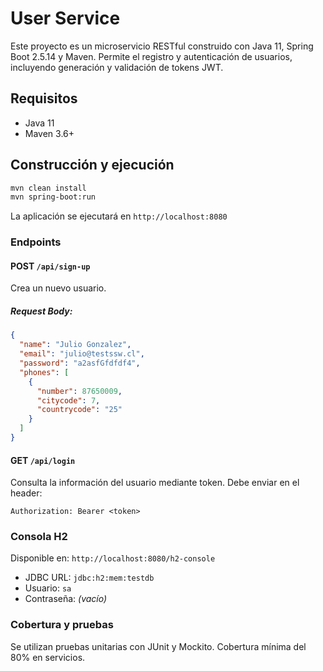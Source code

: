 # User Service

Este proyecto es un microservicio RESTful construido con Java 11, Spring Boot 2.5.14 y Maven. Permite el registro y autenticación de usuarios, incluyendo generación y validación de tokens JWT.

## Requisitos
- Java 11
- Maven 3.6+

## Construcción y ejecución

```bash
mvn clean install
mvn spring-boot:run
```

La aplicación se ejecutará en `http://localhost:8080`

### Endpoints

#### POST `/api/sign-up`
Crea un nuevo usuario.

##### Request Body:
```json
{
  "name": "Julio Gonzalez",
  "email": "julio@testssw.cl",
  "password": "a2asfGfdfdf4",
  "phones": [
    {
      "number": 87650009,
      "citycode": 7,
      "countrycode": "25"
    }
  ]
}
```

#### GET `/api/login`
Consulta la información del usuario mediante token.
Debe enviar en el header:
```http
Authorization: Bearer <token>
```

### Consola H2
Disponible en: `http://localhost:8080/h2-console`

- JDBC URL: `jdbc:h2:mem:testdb`
- Usuario: `sa`
- Contraseña: *(vacío)*

### Cobertura y pruebas
Se utilizan pruebas unitarias con JUnit y Mockito. Cobertura mínima del 80% en servicios.